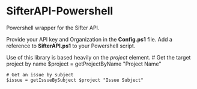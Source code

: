 SifterAPI-Powershell
====================

Powershell wrapper for the Sifter API.

Provide your API key and Organization in the **Config.ps1** file.  Add a reference to **SifterAPI.ps1** to your Powershell script.

Use of this library is based heavily on the *project* element.
    # Get the target project by name
    $project = getProjectByName "Project Name"
    
    # Get an issue by subject
    $issue = getIssueBySubject $project "Issue Subject"